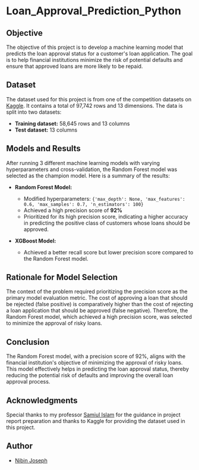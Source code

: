 # Loan_Approval_Prediction_Python

## Objective
The objective of this project is to develop a machine learning model that predicts the loan approval status for a customer's loan application. The goal is to help financial institutions minimize the risk of potential defaults and ensure that approved loans are more likely to be repaid.

## Dataset
The dataset used for this project is from one of the competition datasets on [Kaggle](https://www.kaggle.com/competitions/playground-series-s4e10/data?select=test.csv). It contains a total of 97,742 rows and 13 dimensions. The data is split into two datasets:
- **Training dataset:** 58,645 rows and 13 columns
- **Test dataset:** 13 columns

## Models and Results
After running 3 different machine learning models with varying hyperparameters and cross-validation, the Random Forest model was selected as the champion model. Here is a summary of the results:

- **Random Forest Model:**
  - Modified hyperparameters: `{'max_depth': None, 'max_features': 0.6, 'max_samples': 0.7, 'n_estimators': 100}`
  - Achieved a high precision score of **92%**
  - Prioritized for its high precision score, indicating a higher accuracy in predicting the positive class of customers whose loans should be approved.

- **XGBoost Model:**
  - Achieved a better recall score but lower precision score compared to the Random Forest model.

    
## Rationale for Model Selection
The context of the problem required prioritizing the precision score as the primary model evaluation metric. The cost of approving a loan that should be rejected (false positive) is comparatively higher than the cost of rejecting a loan application that should be approved (false negative). Therefore, the Random Forest model, which achieved a high precision score, was selected to minimize the approval of risky loans.

## Conclusion
The Random Forest model, with a precision score of 92%, aligns with the financial institution's objective of minimizing the approval of risky loans. This model effectively helps in predicting the loan approval status, thereby reducing the potential risk of defaults and improving the overall loan approval process.

## Acknowledgments
Special thanks to my professor [Samiul Islam](https://www.linkedin.com/in/samiul-i-13b377165?lipi=urn%3Ali%3Apage%3Ad_flagship3_profile_view_base_contact_details%3BTkafq6xaTvqjg5e1G1wYGw%3D%3D) for the guidance in project report preparation and  thanks to Kaggle for providing the dataset used in this project.

## Author
- [Nibin Joseph](https://github.com/nibinjoseph)



